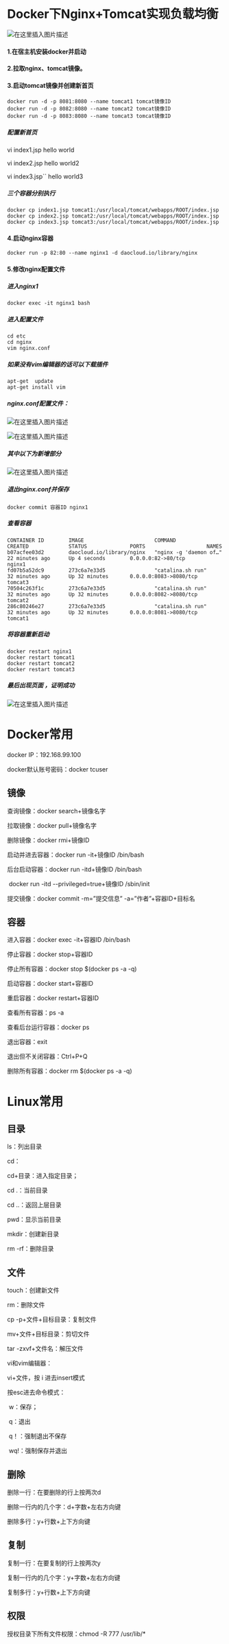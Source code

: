 # Docker下Nginx+Tomcat实现负载均衡

![在这里插入图片描述](https://img-blog.csdnimg.cn/20200301205634645.png?x-oss-process=image/watermark,type_ZmFuZ3poZW5naGVpdGk,shadow_10,text_aHR0cHM6Ly9ibG9nLmNzZG4ubmV0L3p5cTM1Nw==,size_16,color_FFFFFF,t_70)

#### 1.在宿主机安装docker并启动

#### 2.拉取nginx、tomcat镜像。

#### 3.启动tomcat镜像并创建新首页

```
docker run -d -p 8081:8080 --name tomcat1 tomcat镜像ID
docker run -d -p 8082:8080 --name tomcat2 tomcat镜像ID
docker run -d -p 8083:8080 --name tomcat3 tomcat镜像ID
```

##### 配置新首页

vi index1.jsp
hello world

vi index2.jsp
hello world2

vi index3.jsp``
hello world3



##### 三个容器分别执行

```
docker cp index1.jsp tomcat1:/usr/local/tomcat/webapps/ROOT/index.jsp
docker cp index2.jsp tomcat2:/usr/local/tomcat/webapps/ROOT/index.jsp
docker cp index3.jsp tomcat3:/usr/local/tomcat/webapps/ROOT/index.jsp
```

#### 

#### 4.启动nginx容器

```
docker run -p 82:80 --name nginx1 -d daocloud.io/library/nginx
```

####

#### 5.修改nginx配置文件

##### 进入nginx1

```
docker exec -it nginx1 bash
```

##### 进入配置文件

```
cd etc
cd nginx
vim nginx.conf
```

##### 如果没有vim编辑器的话可以下载插件

```
apt-get  update
apt-get install vim
```

##### nginx.conf配置文件：

![在这里插入图片描述](https://img-blog.csdnimg.cn/20200301200426737.png?x-oss-process=image/watermark,type_ZmFuZ3poZW5naGVpdGk,shadow_10,text_aHR0cHM6Ly9ibG9nLmNzZG4ubmV0L3p5cTM1Nw==,size_16,color_FFFFFF,t_70)

![在这里插入图片描述](https://img-blog.csdnimg.cn/20200301200506496.png?x-oss-process=image/watermark,type_ZmFuZ3poZW5naGVpdGk,shadow_10,text_aHR0cHM6Ly9ibG9nLmNzZG4ubmV0L3p5cTM1Nw==,size_16,color_FFFFFF,t_70)

##### 其中以下为新增部分

![在这里插入图片描述](https://img-blog.csdnimg.cn/20200301201148410.png?x-oss-process=image/watermark,type_ZmFuZ3poZW5naGVpdGk,shadow_10,text_aHR0cHM6Ly9ibG9nLmNzZG4ubmV0L3p5cTM1Nw==,size_16,color_FFFFFF,t_70)

##### 退出nginx.conf并保存

```
docker commit 容器ID nginx1
```

##### 查看容器

```
CONTAINER ID        IMAGE                       COMMAND                  CREATED             STATUS              PORTS                    NAMES
b07acfee03d2        daocloud.io/library/nginx   "nginx -g 'daemon of…"   22 minutes ago      Up 4 seconds        0.0.0.0:82->80/tcp       nginx1
fd07b5a52dc9        273c6a7e33d5                "catalina.sh run"        32 minutes ago      Up 32 minutes       0.0.0.0:8083->8080/tcp   tomcat3
70504c263f1c        273c6a7e33d5                "catalina.sh run"        32 minutes ago      Up 32 minutes       0.0.0.0:8082->8080/tcp   tomcat2
286c80246e27        273c6a7e33d5                "catalina.sh run"        32 minutes ago      Up 32 minutes       0.0.0.0:8081->8080/tcp   tomcat1
```

##### 将容器重新启动

```
docker restart nginx1
docker restart tomcat1
docker restart tomcat2
docker restart tomcat3
```

##### 最后出现页面 ，证明成功

![在这里插入图片描述](https://img-blog.csdnimg.cn/20200301202717547.png?x-oss-process=image/watermark,type_ZmFuZ3poZW5naGVpdGk,shadow_10,text_aHR0cHM6Ly9ibG9nLmNzZG4ubmV0L3p5cTM1Nw==,size_16,color_FFFFFF,t_70)



# Docker常用

docker IP：192.168.99.100

docker默认账号密码：docker  tcuser

 

## 镜像

查询镜像：docker search+镜像名字

拉取镜像：docker pull+镜像名字

删除镜像：docker rmi+镜像ID

 

启动并进去容器：docker run -it+镜像ID /bin/bash

后台启动容器：docker run -itd+镜像ID /bin/bash

​       docker run -itd --privileged=true+镜像ID /sbin/init

提交镜像：docker commit -m=”提交信息” -a=”作者”+容器ID+目标名

## 容器

进入容器：docker exec -it+容器ID /bin/bash

停止容器：docker stop+容器ID

停止所有容器：docker stop $(docker ps -a -q)

启动容器：docker start+容器ID

重启容器：docker restart+容器ID

查看所有容器：ps -a

查看后台运行容器：docker ps

退出容器：exit

退出但不关闭容器：Ctrl+P+Q

删除所有容器：docker rm $(docker ps -a -q)

 

 

# Linux常用

## 目录

ls：列出目录

cd：

   cd+目录：进入指定目录；

   cd .：当前目录

   cd ..：返回上层目录

pwd：显示当前目录

mkdir：创建新目录

rm -rf：删除目录

## 文件

touch：创建新文件

rm：删除文件

cp -p+文件+目标目录：复制文件 

mv+文件+目标目录：剪切文件

tar -zxvf+文件名：解压文件

 

vi和vim编辑器：

   vi+文件，按 i 进去insert模式

   

   按esc进去命令模式：

​     w：保存；

​     q：退出

​     q！：强制退出不保存

​     wq!：强制保存并退出

## 删除

   删除一行：在要删除的行上按两次d

   删除一行内的几个字：d+字数+左右方向键

   删除多行：y+行数+上下方向键

## 复制

   复制一行：在要复制的行上按两次y

   复制一行内的几个字：y+字数+左右方向键

   复制多行：y+行数+上下方向键

 

## 权限

授权目录下所有文件权限：chmod -R 777 /usr/lib/*